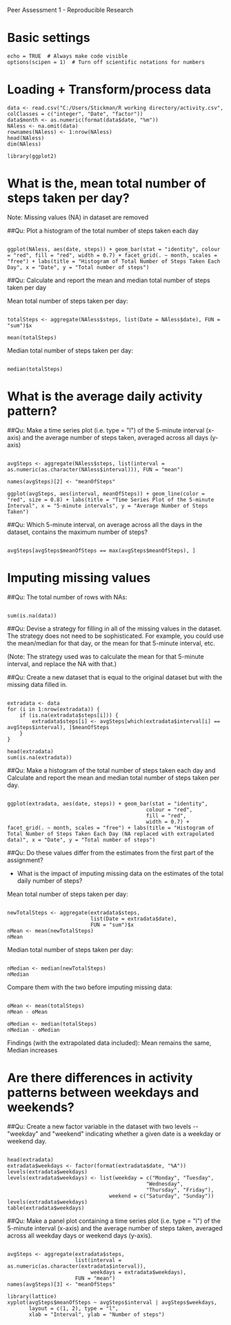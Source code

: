 Peer Assessment 1 - Reproducible Research

# Basic settings
```{r}
echo = TRUE  # Always make code visible
options(scipen = 1)  # Turn off scientific notations for numbers
```

# Loading + Transform/process data
```{r}
data <- read.csv("C:/Users/Stickman/R working directory/activity.csv", colClasses = c("integer", "Date", "factor"))
data$month <- as.numeric(format(data$date, "%m"))
NAless <- na.omit(data)
rownames(NAless) <- 1:nrow(NAless)
head(NAless)
dim(NAless)

library(ggplot2)

```

# What is the, mean total number of steps taken per day?
Note: Missing values (NA) in dataset are removed

##Qu: Plot a histogram of the total number of steps taken each day
```{r}

ggplot(NAless, aes(date, steps)) + geom_bar(stat = "identity", colour = "red", fill = "red", width = 0.7) + facet_grid(. ~ month, scales = "free") + labs(title = "Histogram of Total Number of Steps Taken Each Day", x = "Date", y = "Total number of steps")

```

##Qu: Calculate and report the mean and median total number of steps taken per day

Mean total number of steps taken per day:
```{r}

totalSteps <- aggregate(NAless$steps, list(Date = NAless$date), FUN = "sum")$x

mean(totalSteps)

```

Median total number of steps taken per day:
```{r}

median(totalSteps)

```

# What is the average daily activity pattern?

##Qu: Make a time series plot (i.e. type = "l") of the 5-minute interval (x-axis) and the average number of steps taken, averaged across all days (y-axis)

```{r}

avgSteps <- aggregate(NAless$steps, list(interval = as.numeric(as.character(NAless$interval))), FUN = "mean")

names(avgSteps)[2] <- "meanOfSteps"

ggplot(avgSteps, aes(interval, meanOfSteps)) + geom_line(color = "red", size = 0.8) + labs(title = "Time Series Plot of the 5-minute Interval", x = "5-minute intervals", y = "Average Number of Steps Taken")

```

##Qu: Which 5-minute interval, on average across all the days in the dataset, contains the maximum number of steps?
```{r}

avgSteps[avgSteps$meanOfSteps == max(avgSteps$meanOfSteps), ]

```

# Imputing missing values

##Qu: The total number of rows with NAs:

```{r}

sum(is.na(data))

```

##Qu: Devise a strategy for filling in all of the missing values in the dataset. The strategy does not need to be sophisticated. For example, you could use the mean/median for that day, or the mean for that 5-minute interval, etc.

(Note: The strategy used was to calculate the mean for that 5-minute interval, and replace the NA with that.)

##Qu: Create a new dataset that is equal to the original dataset but with the missing data filled in.

```{r}

extradata <- data 
for (i in 1:nrow(extradata)) {
    if (is.na(extradata$steps[i])) {
        extradata$steps[i] <- avgSteps[which(extradata$interval[i] == avgSteps$interval), ]$meanOfSteps
    }
}

head(extradata)
sum(is.na(extradata))

```

##Qu: Make a histogram of the total number of steps taken each day and Calculate and report the mean and median total number of steps taken per day. 

```{r}

ggplot(extradata, aes(date, steps)) + geom_bar(stat = "identity",
                                             colour = "red",
                                             fill = "red",
                                             width = 0.7) + facet_grid(. ~ month, scales = "free") + labs(title = "Histogram of Total Number of Steps Taken Each Day (NA replaced with extrapolated data)", x = "Date", y = "Total number of steps")

```

##Qu: Do these values differ from the estimates from the first part of the assignment? 
  - What is the impact of imputing missing data on the estimates of the total daily number of steps?

Mean total number of steps taken per day:
```{r}

newTotalSteps <- aggregate(extradata$steps, 
                           list(Date = extradata$date), 
                           FUN = "sum")$x
nMean <- mean(newTotalSteps)
nMean

```

Median total number of steps taken per day:
```{r}

nMedian <- median(newTotalSteps)
nMedian

```

Compare them with the two before imputing missing data:
```{r}

oMean <- mean(totalSteps)
nMean - oMean

oMedian <- median(totalSteps)
nMedian - oMedian

```

Findings (with the extrapolated data included): Mean remains the same, Median increases

# Are there differences in activity patterns between weekdays and weekends?

##Qu: Create a new factor variable in the dataset with two levels -- "weekday" and "weekend" indicating whether a given date is a weekday or weekend day.

```{r}

head(extradata)
extradata$weekdays <- factor(format(extradata$date, "%A"))
levels(extradata$weekdays)
levels(extradata$weekdays) <- list(weekday = c("Monday", "Tuesday",
                                             "Wednesday", 
                                             "Thursday", "Friday"),
                                 weekend = c("Saturday", "Sunday"))
levels(extradata$weekdays)
table(extradata$weekdays)

```

##Qu: Make a panel plot containing a time series plot (i.e. type = "l") of the 5-minute interval (x-axis) and the average number of steps taken, averaged across all weekday days or weekend days (y-axis).

```{r}

avgSteps <- aggregate(extradata$steps, 
                      list(interval = as.numeric(as.character(extradata$interval)), 
                           weekdays = extradata$weekdays),
                      FUN = "mean")
names(avgSteps)[3] <- "meanOfSteps"

library(lattice)
xyplot(avgSteps$meanOfSteps ~ avgSteps$interval | avgSteps$weekdays, 
       layout = c(1, 2), type = "l", 
       xlab = "Interval", ylab = "Number of steps")

```
